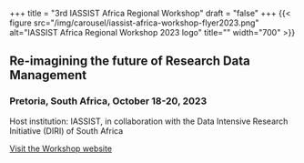 +++
title = "3rd IASSIST Africa Regional Workshop"
draft = "false"
+++
{{< figure src="/img/carousel/iassist-africa-workshop-flyer2023.png" alt="IASSIST Africa Regional Workshop 2023 logo" title="" width="700" >}}

## Re-imagining the future of Research Data Management
### Pretoria, South Africa, October 18-20, 2023

Host institution: IASSIST, in collaboration with the Data Intensive Research Initiative (DIRI) of South Africa

<a class="btn btn-template-main" href="http://iassistafrica.org/" target="_blank" title="Opens to a new tab">Visit the Workshop website</a>

<br />